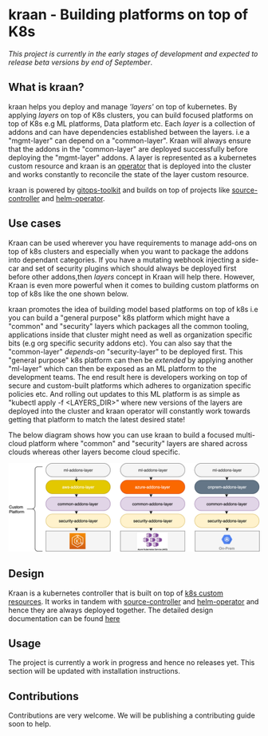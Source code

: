 # kraan - Building platforms on top of K8s
*This project is currently in the early stages of development and expected to release
beta versions by end of September*.

## What is kraan?
kraan helps you deploy and manage *'layers'* on top of kubernetes. By applying *layers*
on top of K8s clusters, you can build focused platforms on top of
K8s e.g ML platforms, Data platform etc. Each *layer* is a collection of addons and 
can have dependencies established between the layers. i.e a "mgmt-layer" 
can depend on a "common-layer". Kraan will always ensure that the addons in the "common-layer" are deployed successfully before deploying
the "mgmt-layer" addons. A layer is represented as a kubernetes custom resource and
kraan is an [operator](https://kubernetes.io/docs/concepts/extend-kubernetes/operator/) that 
is deployed into the cluster and works constantly to reconcile the state of the
layer custom resource.

kraan is powered by [gitops-toolkit](https://toolkit.fluxcd.io/) and builds on
top of projects like [source-controller](https://github.com/fluxcd/source-controller)
and [helm-operator](https://github.com/fluxcd/helm-operator).

## Use cases

Kraan can be used wherever you have requirements to manage add-ons on top of k8s 
clusters and especially when you want to package the addons into dependant categories.
If you have a mutating webhook injecting a side-car and set of security
plugins which should always be deployed first before other addons,then *layers* 
concept in Kraan will help there. However, Kraan is even more powerful when it comes
to building custom platforms on top of k8s like the one shown below.

kraan promotes the idea of building model based platforms on top of k8s i.e you can 
build a "general purpose" k8s platform which might have a "common" and "security" 
layers which packages all the common tooling, applications inside that cluster might
need as well as organization specific bits (e.g org specific security addons etc). 
You can also say that the "common-layer" *depends-on* "security-layer" to be deployed first. 
This "general purpose" k8s platform can then be *extended* by applying another "ml-layer" 
which can then be exposed as an ML platform to the development teams. The end result here 
is developers working on top of secure and custom-built platforms which adheres
to organization specific policies etc. And rolling out updates to this ML 
platform is as simple as "kubectl apply -f <LAYERS_DIR>" where new versions of the layers are
deployed into the cluster and kraan operator will constantly work towards
getting that platform to match the latest desired state!

The below diagram shows how you can use kraan to build a focused multi-cloud
platform where "common" and "security" layers are shared across clouds whereas
other layers become cloud specific. 

![custom-platform](docs/diagrams/custom-platform.png)


## Design
Kraan is a kubernetes controller that is built on top of [k8s custom resources](
https://kubernetes.io/docs/concepts/extend-kubernetes/api-extension/custom-resources/).
It works in tandem with [source-controller](https://github.com/fluxcd/source-controller)
and [helm-operator](https://github.com/fluxcd/helm-operator) and hence they are always
deployed together. The detailed design documentation can be found [here](docs/design/README.md)

## Usage

The project is currently a work in progress and hence no releases yet. 
This section will be updated with installation instructions.

## Contributions

Contributions are very welcome. We will be publishing a contributing guide soon to help.
